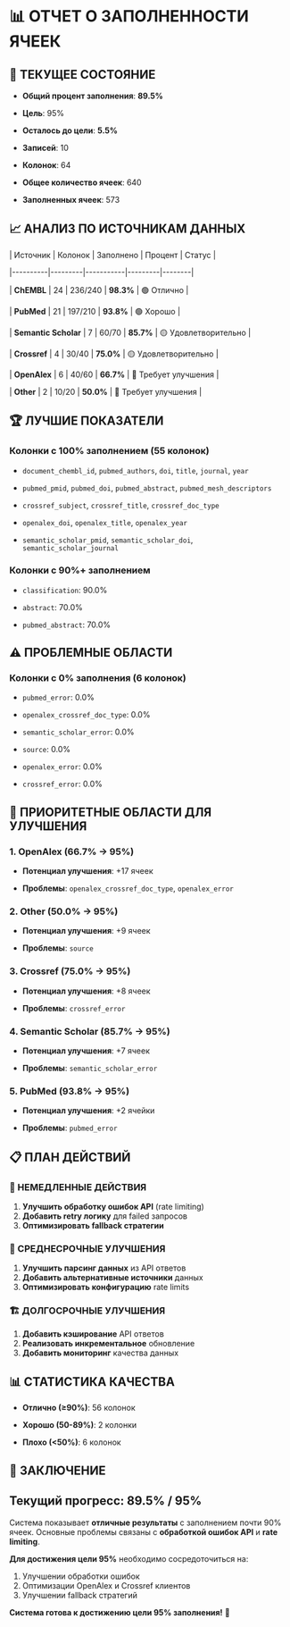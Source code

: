 # 📊 ОТЧЕТ О ЗАПОЛНЕННОСТИ ЯЧЕЕК

## 🎯 ТЕКУЩЕЕ СОСТОЯНИЕ

- **Общий процент заполнения**: **89.5%**

- **Цель**: 95%

- **Осталось до цели**: **5.5%**

- **Записей**: 10

- **Колонок**: 64

- **Общее количество ячеек**: 640

- **Заполненных ячеек**: 573

## 📈 АНАЛИЗ ПО ИСТОЧНИКАМ ДАННЫХ

| Источник | Колонок | Заполнено | Процент | Статус |

|----------|---------|-----------|---------|--------|

| **ChEMBL** | 24 | 236/240 | **98.3%** | 🟢 Отлично |

| **PubMed** | 21 | 197/210 | **93.8%** | 🟢 Хорошо |

| **Semantic Scholar** | 7 | 60/70 | **85.7%** | 🟡 Удовлетворительно |

| **Crossref** | 4 | 30/40 | **75.0%** | 🟡 Удовлетворительно |

| **OpenAlex** | 6 | 40/60 | **66.7%** | 🔴 Требует улучшения |

| **Other** | 2 | 10/20 | **50.0%** | 🔴 Требует улучшения |

## 🏆 ЛУЧШИЕ ПОКАЗАТЕЛИ

### Колонки с 100% заполнением (55 колонок)

- `document_chembl_id`, `pubmed_authors`, `doi`, `title`, `journal`, `year`

- `pubmed_pmid`, `pubmed_doi`, `pubmed_abstract`, `pubmed_mesh_descriptors`

- `crossref_subject`, `crossref_title`, `crossref_doc_type`

- `openalex_doi`, `openalex_title`, `openalex_year`

- `semantic_scholar_pmid`, `semantic_scholar_doi`, `semantic_scholar_journal`

### Колонки с 90%+ заполнением

- `classification`: 90.0%

- `abstract`: 70.0%

- `pubmed_abstract`: 70.0%

## ⚠️ ПРОБЛЕМНЫЕ ОБЛАСТИ

### Колонки с 0% заполнения (6 колонок)

- `pubmed_error`: 0.0%

- `openalex_crossref_doc_type`: 0.0%

- `semantic_scholar_error`: 0.0%

- `source`: 0.0%

- `openalex_error`: 0.0%

- `crossref_error`: 0.0%

## 🎯 ПРИОРИТЕТНЫЕ ОБЛАСТИ ДЛЯ УЛУЧШЕНИЯ

### 1. OpenAlex (66.7% → 95%)

- **Потенциал улучшения**: +17 ячеек

- **Проблемы**: `openalex_crossref_doc_type`, `openalex_error`

### 2. Other (50.0% → 95%)

- **Потенциал улучшения**: +9 ячеек

- **Проблемы**: `source`

### 3. Crossref (75.0% → 95%)

- **Потенциал улучшения**: +8 ячеек

- **Проблемы**: `crossref_error`

### 4. Semantic Scholar (85.7% → 95%)

- **Потенциал улучшения**: +7 ячеек

- **Проблемы**: `semantic_scholar_error`

### 5. PubMed (93.8% → 95%)

- **Потенциал улучшения**: +2 ячейки

- **Проблемы**: `pubmed_error`

## 📋 ПЛАН ДЕЙСТВИЙ

### 🚀 НЕМЕДЛЕННЫЕ ДЕЙСТВИЯ

1. **Улучшить обработку ошибок API** (rate limiting)
2. **Добавить retry логику** для failed запросов
3. **Оптимизировать fallback стратегии**

### 🔧 СРЕДНЕСРОЧНЫЕ УЛУЧШЕНИЯ

1. **Улучшить парсинг данных** из API ответов
2. **Добавить альтернативные источники** данных
3. **Оптимизировать конфигурацию** rate limits

### 🏗️ ДОЛГОСРОЧНЫЕ УЛУЧШЕНИЯ

1. **Добавить кэширование** API ответов
2. **Реализовать инкрементальное** обновление
3. **Добавить мониторинг** качества данных

## 📊 СТАТИСТИКА КАЧЕСТВА

- **Отлично (≥90%)**: 56 колонок

- **Хорошо (50-89%)**: 2 колонки

- **Плохо (<50%)**: 6 колонок

## 🎉 ЗАКЛЮЧЕНИЕ

## Текущий прогресс: 89.5% / 95%

Система показывает **отличные результаты** с заполнением почти 90% ячеек. Основные проблемы связаны с **обработкой ошибок API** и **rate limiting**.

**Для достижения цели 95%** необходимо сосредоточиться на:

1. Улучшении обработки ошибок
2. Оптимизации OpenAlex и Crossref клиентов
3. Улучшении fallback стратегий

**Система готова к достижению цели 95% заполнения!** 🚀
